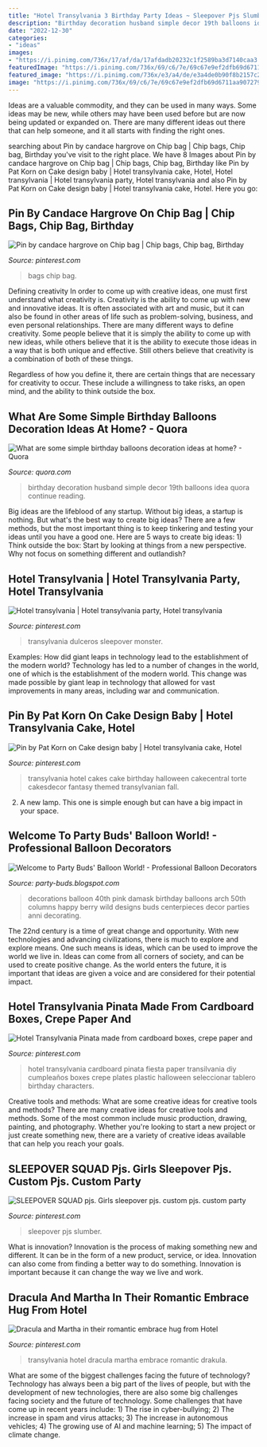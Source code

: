 ```yaml
---
title: "Hotel Transylvania 3 Birthday Party Ideas ~ Sleepover Pjs Slumber"
description: "Birthday decoration husband simple decor 19th balloons idea quora continue reading"
date: "2022-12-30"
categories:
- "ideas"
images:
- "https://i.pinimg.com/736x/17/af/da/17afdadb20232c1f2589ba3d7140caa3.jpg"
featuredImage: "https://i.pinimg.com/736x/69/c6/7e/69c67e9ef2dfb69d6711aa90727926b8.jpg"
featured_image: "https://i.pinimg.com/736x/e3/a4/de/e3a4de0b90f8b2157c29d1a4351e24da.jpg"
image: "https://i.pinimg.com/736x/69/c6/7e/69c67e9ef2dfb69d6711aa90727926b8.jpg"
---
```



Ideas are a valuable commodity, and they can be used in many ways. Some ideas may be new, while others may have been used before but are now being updated or expanded on. There are many different ideas out there that can help someone, and it all starts with finding the right ones.

	

		
searching about Pin by candace hargrove on Chip bag | Chip bags, Chip bag, Birthday you've visit to the right place. We have 8 Images about Pin by candace hargrove on Chip bag | Chip bags, Chip bag, Birthday like Pin by Pat Korn on Cake design baby | Hotel transylvania cake, Hotel, Hotel transylvania | Hotel transylvania party, Hotel transylvania and also Pin by Pat Korn on Cake design baby | Hotel transylvania cake, Hotel. Here you go:
		
    
## Pin By Candace Hargrove On Chip Bag | Chip Bags, Chip Bag, Birthday

<img loading=lazy src="https://i.pinimg.com/736x/17/af/da/17afdadb20232c1f2589ba3d7140caa3.jpg" onerror="this.onerror=null;this.src='https://tse3.mm.bing.net/th?id=OIP.qypw8HllTw0amw9GHHLxJAHaFu&amp;pid=15.1';" alt="Pin by candace hargrove on Chip bag | Chip bags, Chip bag, Birthday">

_Source: pinterest.com_

>bags chip bag. 

	

Defining creativity
In order to come up with creative ideas, one must first understand what creativity is. Creativity is the ability to come up with new and innovative ideas. It is often associated with art and music, but it can also be found in other areas of life such as problem-solving, business, and even personal relationships.
There are many different ways to define creativity. Some people believe that it is simply the ability to come up with new ideas, while others believe that it is the ability to execute those ideas in a way that is both unique and effective. Still others believe that creativity is a combination of both of these things.

Regardless of how you define it, there are certain things that are necessary for creativity to occur. These include a willingness to take risks, an open mind, and the ability to think outside the box.

    
## What Are Some Simple Birthday Balloons Decoration Ideas At Home? - Quora

<img loading=lazy src="https://qph.fs.quoracdn.net/main-qimg-c464e1d316bd885517c33d761949fffb" onerror="this.onerror=null;this.src='https://tse4.mm.bing.net/th?id=OIP._ghbCTmMvUCw1fFAv6FQjQHaFj&amp;pid=15.1';" alt="What are some simple birthday balloons decoration ideas at home? - Quora">

_Source: quora.com_

>birthday decoration husband simple decor 19th balloons idea quora continue reading. 

	

Big ideas are the lifeblood of any startup. Without big ideas, a startup is nothing. But what's the best way to create big ideas? There are a few methods, but the most important thing is to keep tinkering and testing your ideas until you have a good one. Here are 5 ways to create big ideas: 1) Think outside the box: Start by looking at things from a new perspective. Why not focus on something different and outlandish?

    
## Hotel Transylvania | Hotel Transylvania Party, Hotel Transylvania

<img loading=lazy src="https://i.pinimg.com/736x/69/c6/7e/69c67e9ef2dfb69d6711aa90727926b8.jpg" onerror="this.onerror=null;this.src='https://tse3.mm.bing.net/th?id=OIP.GBUwM2JJjy1sPIvgj-QWvQHaJK&amp;pid=15.1';" alt="Hotel transylvania | Hotel transylvania party, Hotel transylvania">

_Source: pinterest.com_

>transylvania dulceros sleepover monster. 

	

Examples: How did giant leaps in technology lead to the establishment of the modern world?
Technology has led to a number of changes in the world, one of which is the establishment of the modern world. This change was made possible by giant leap in technology that allowed for vast improvements in many areas, including war and communication.

    
## Pin By Pat Korn On Cake Design Baby | Hotel Transylvania Cake, Hotel

<img loading=lazy src="https://i.pinimg.com/originals/87/3e/5f/873e5fea50ef56df102c5852b7a00eba.jpg" onerror="this.onerror=null;this.src='https://tse3.mm.bing.net/th?id=OIP.Z20jXs2eVmg1u5H5Za-QegHaLG&amp;pid=15.1';" alt="Pin by Pat Korn on Cake design baby | Hotel transylvania cake, Hotel">

_Source: pinterest.com_

>transylvania hotel cakes cake birthday halloween cakecentral torte cakesdecor fantasy themed transylvanian fall. 

	

2. A new lamp. This one is simple enough but can have a big impact in your space.

    
## Welcome To Party Buds&#039; Balloon World! - Professional Balloon Decorators

<img loading=lazy src="http://2.bp.blogspot.com/-76f8JoR1kxU/T940N_w24mI/AAAAAAAAAN8/pB2v-UDtBRo/s1600/IMG-20120616-01039.jpg" onerror="this.onerror=null;this.src='https://tse2.mm.bing.net/th?id=OIP.ucxPtOk_j8dewmBkGVXfXAHaJ4&amp;pid=15.1';" alt="Welcome to Party Buds&#039; Balloon World! - Professional Balloon Decorators">

_Source: party-buds.blogspot.com_

>decorations balloon 40th pink damask birthday balloons arch 50th columns happy berry wild designs buds centerpieces decor parties anni decorating. 

	

The 22nd century is a time of great change and opportunity. With new technologies and advancing civilizations, there is much to explore and explore means. One such means is ideas, which can be used to improve the world we live in. Ideas can come from all corners of society, and can be used to create positive change. As the world enters the future, it is important that ideas are given a voice and are considered for their potential impact.

    
## Hotel Transylvania Pinata Made From Cardboard Boxes, Crepe Paper And

<img loading=lazy src="https://i.pinimg.com/originals/fc/93/6e/fc936e57c97e626a458192a38d5ca983.jpg" onerror="this.onerror=null;this.src='https://tse2.mm.bing.net/th?id=OIP.qmWBA7L4nJpirnsuAy6PVQHaNK&amp;pid=15.1';" alt="Hotel Transylvania Pinata made from cardboard boxes, crepe paper and">

_Source: pinterest.com_

>hotel transylvania cardboard pinata fiesta paper transilvania diy cumpleaños boxes crepe plates plastic halloween seleccionar tablero birthday characters. 

	

Creative tools and methods: What are some creative ideas for creative tools and methods?
There are many creative ideas for creative tools and methods. Some of the most common include music production, drawing, painting, and photography. Whether you're looking to start a new project or just create something new, there are a variety of creative ideas available that can help you reach your goals.

    
## SLEEPOVER SQUAD Pjs. Girls Sleepover Pjs. Custom Pjs. Custom Party

<img loading=lazy src="https://i.pinimg.com/736x/e3/a4/de/e3a4de0b90f8b2157c29d1a4351e24da.jpg" onerror="this.onerror=null;this.src='https://tse4.mm.bing.net/th?id=OIP.bKxUlx7VsDSgaJiNniuElAHaHP&amp;pid=15.1';" alt="SLEEPOVER SQUAD pjs. Girls sleepover pjs. custom pjs. custom party">

_Source: pinterest.com_

>sleepover pjs slumber. 

	

What is innovation?
Innovation is the process of making something new and different. It can be in the form of a new product, service, or idea. Innovation can also come from finding a better way to do something. Innovation is important because it can change the way we live and work.

    
## Dracula And Martha In Their Romantic Embrace Hug From Hotel

<img loading=lazy src="https://i.pinimg.com/736x/7d/0f/34/7d0f34a70c2d1226fc19375e26f9d993.jpg" onerror="this.onerror=null;this.src='https://tse1.mm.bing.net/th?id=OIP.b3EV1ka6T1gGyGjfu4gHjwAAAA&amp;pid=15.1';" alt="Dracula and Martha in their romantic embrace hug from Hotel">

_Source: pinterest.com_

>transylvania hotel dracula martha embrace romantic drakula. 

	

What are some of the biggest challenges facing the future of technology?
Technology has always been a big part of the lives of people, but with the development of new technologies, there are also some big challenges facing society and the future of technology. Some challenges that have come up in recent years include: 1) The rise in cyber-bullying; 2) The increase in spam and virus attacks; 3) The increase in autonomous vehicles; 4) The growing use of AI and machine learning; 5) The impact of climate change.

